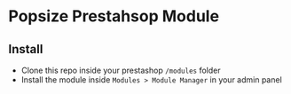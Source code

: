 # Popsize Prestahsop Module

## Install
- Clone this repo inside your prestashop `/modules` folder
- Install the module inside `Modules > Module Manager` in your admin panel
